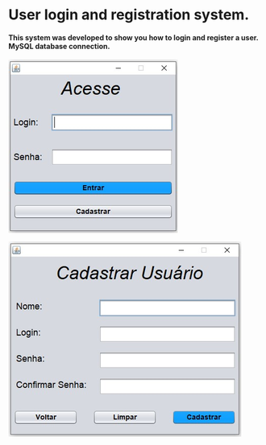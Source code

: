 # User login and registration system.

#### This system was developed to show you how to login and register a user. MySQL database connection.



![](IMG\login.jpg)



![](IMG\cadastro.jpg)